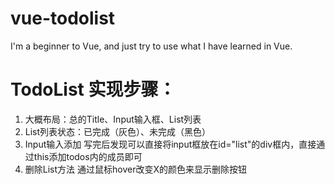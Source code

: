 # vue-todolist
I'm a beginner to Vue, and just try to use what I have learned in Vue.

# TodoList 实现步骤：
<!-- 只添加了简单样式 -->
1. 大概布局：总的Title、Input输入框、List列表
2. List列表状态：已完成（灰色）、未完成（黑色）
3. Input输入添加
    写完后发现可以直接将input框放在id="list"的div框内，直接通过this添加todos内的成员即可
4. 删除List方法
    通过鼠标hover改变X的颜色来显示删除按钮

